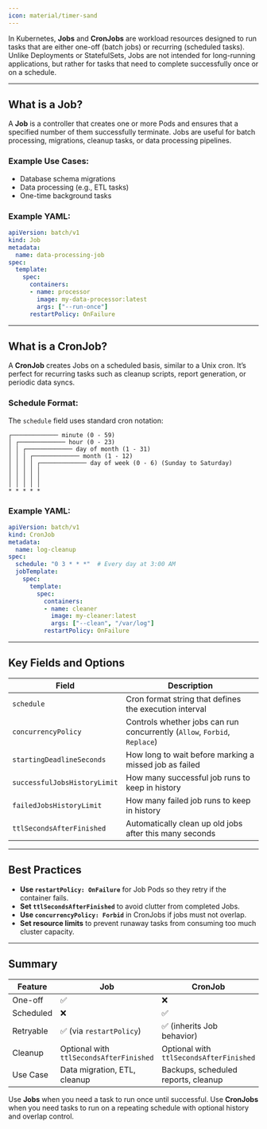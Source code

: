```yaml
---
icon: material/timer-sand
---
```



In Kubernetes, **Jobs** and **CronJobs** are workload resources designed to run tasks that are either one-off (batch jobs) or recurring (scheduled tasks). Unlike Deployments or StatefulSets, Jobs are not intended for long-running applications, but rather for tasks that need to complete successfully once or on a schedule.

---

## What is a Job?

A **Job** is a controller that creates one or more Pods and ensures that a specified number of them successfully terminate. Jobs are useful for batch processing, migrations, cleanup tasks, or data processing pipelines.

### Example Use Cases:
- Database schema migrations
- Data processing (e.g., ETL tasks)
- One-time background tasks

### Example YAML:

```yaml
apiVersion: batch/v1
kind: Job
metadata:
  name: data-processing-job
spec:
  template:
    spec:
      containers:
      - name: processor
        image: my-data-processor:latest
        args: ["--run-once"]
      restartPolicy: OnFailure
```

---

## What is a CronJob?

A **CronJob** creates Jobs on a scheduled basis, similar to a Unix cron. It’s perfect for recurring tasks such as cleanup scripts, report generation, or periodic data syncs.

### Schedule Format:
The `schedule` field uses standard cron notation:

```
┌───────────── minute (0 - 59)
│ ┌───────────── hour (0 - 23)
│ │ ┌───────────── day of month (1 - 31)
│ │ │ ┌───────────── month (1 - 12)
│ │ │ │ ┌───────────── day of week (0 - 6) (Sunday to Saturday)
│ │ │ │ │
│ │ │ │ │
│ │ │ │ │
* * * * *
```

### Example YAML:

```yaml
apiVersion: batch/v1
kind: CronJob
metadata:
  name: log-cleanup
spec:
  schedule: "0 3 * * *"  # Every day at 3:00 AM
  jobTemplate:
    spec:
      template:
        spec:
          containers:
          - name: cleaner
            image: my-cleaner:latest
            args: ["--clean", "/var/log"]
          restartPolicy: OnFailure
```

---

## Key Fields and Options

| Field                     | Description                                                                 |
|---------------------------|-----------------------------------------------------------------------------|
| `schedule`                | Cron format string that defines the execution interval                     |
| `concurrencyPolicy`       | Controls whether jobs can run concurrently (`Allow`, `Forbid`, `Replace`) |
| `startingDeadlineSeconds` | How long to wait before marking a missed job as failed                    |
| `successfulJobsHistoryLimit` | How many successful job runs to keep in history                         |
| `failedJobsHistoryLimit`     | How many failed job runs to keep in history                             |
| `ttlSecondsAfterFinished`    | Automatically clean up old jobs after this many seconds                 |

---

## Best Practices

- **Use `restartPolicy: OnFailure`** for Job Pods so they retry if the container fails.
- **Set `ttlSecondsAfterFinished`** to avoid clutter from completed Jobs.
- **Use `concurrencyPolicy: Forbid`** in CronJobs if jobs must not overlap.
- **Set resource limits** to prevent runaway tasks from consuming too much cluster capacity.

---

## Summary

| Feature     | Job                                | CronJob                              |
|-------------|-------------------------------------|---------------------------------------|
| One-off     | ✅                                  | ❌                                     |
| Scheduled   | ❌                                  | ✅                                     |
| Retryable   | ✅ (via `restartPolicy`)            | ✅ (inherits Job behavior)            |
| Cleanup     | Optional with `ttlSecondsAfterFinished` | Optional with `ttlSecondsAfterFinished` |
| Use Case    | Data migration, ETL, cleanup        | Backups, scheduled reports, cleanup   |

Use **Jobs** when you need a task to run once until successful. Use **CronJobs** when you need tasks to run on a repeating schedule with optional history and overlap control.